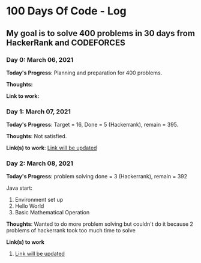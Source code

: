 # 100 Days Of Code - Log

## My goal is to solve 400 problems in 30 days from HackerRank and CODEFORCES

### Day 0: March 06, 2021

**Today's Progress**: Planning and preparation for 400 problems.

**Thoughts:** 

**Link to work:** 

### Day 1: March 07, 2021

**Today's Progress**: Target = 16, Done = 5 (Hackerrank), remain = 395.

**Thoughts**: Not satisfied.

**Link(s) to work**: [Link will be updated](http://www.example.com)


### Day 2: March 08, 2021

**Today's Progress**: problem solving
done = 3 (Hackerrank),
remain = 392

Java start:
1. Environment set up
2. Hello World
3. Basic Mathematical Operation


**Thoughts**: Wanted to do more problem solving but couldn't do it because 2 problems of hackerrank took too much time to solve

**Link(s) to work**
1. [Link will be updated](http://www.example.com)
